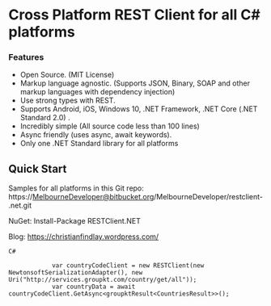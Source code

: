 # Cross Platform REST Client for all C# platforms #

### Features ###

* Open Source. (MIT License)
* Markup language agnostic. (Supports JSON, Binary, SOAP and other markup languages with dependency injection)
* Use strong types with REST.
* Supports Android, iOS, Windows 10, .NET Framework, .NET Core (.NET Standard 2.0) .
* Incredibly simple (All source code less than 100 lines)
* Async friendly (uses async, await keywords).
* Only one .NET Standard library for all platforms

## Quick Start ##
Samples for all platforms in this Git repo:
https://MelbourneDeveloper@bitbucket.org/MelbourneDeveloper/restclient-.net.git

NuGet: Install-Package RESTClient.NET

Blog: https://christianfindlay.wordpress.com/

```
C#

            var countryCodeClient = new RESTClient(new NewtonsoftSerializationAdapter(), new Uri("http://services.groupkt.com/country/get/all"));
            var countryData = await countryCodeClient.GetAsync<groupktResult<CountriesResult>>();
```
